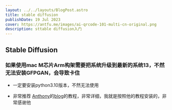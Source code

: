 ```yaml
---
layout: ../../layouts/BlogPost.astro
title: stable diffusion
publishDate: 19 Jul 2023
cover: https://antfu.me/images/ai-qrcode-101-multi-cn-original.png
description: sttable diffusion入门
---
```

## Stable Diffusion

### 如果使用mac M芯片Arm构架需要把系统升级到最新的系统13，不然无法安装GFPGAN，会导致卡住

- 一定要安装python3.10版本，不然无法使用

- 非常推荐 [Anthony](https://github.com/antfu)的[blog](https://antfu.me/posts/ai-qrcode)的教程，非常详细，我就是按照他的教程安装的，非常感谢他
